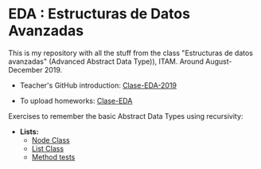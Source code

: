 # EDA : Estructuras de Datos Avanzadas
This is  my repository with all the stuff from the class "Estructuras de datos avanzadas" (Advanced Abstract Data Type)), ITAM. Around August-December 2019.

* Teacher's GitHub introduction: [Clase-EDA-2019](https://github.com/Clase-EDA/Clase-EDA-2019)

* To upload homeworks: [Clase-EDA](https://github.com/Clase-EDA)

Exercises to remember the basic Abstract Data Types using recursivity:
* **Lists:**
    * [Node Class](/DataStructures/List/Node.java)
    * [List Class](/DataStructures/List/List.java)
    * [Method tests](/DataStrucutres/List/TestList.java)
